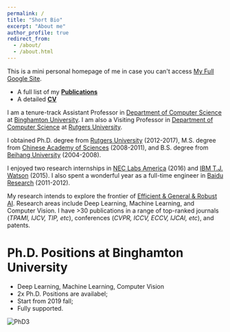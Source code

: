 ```yaml
---
permalink: /
title: "Short Bio"
excerpt: "About me"
author_profile: true
redirect_from: 
  - /about/
  - /about.html
---
```

This is a mini personal homepage of me in case you can't access [My Full Google Site](https://sites.google.com/site/xipengcshomepage/).
- A full list of my [**Publications**](https://xipeng13.github.io/homepage/files/PUBLICATION.pdf)
- A detailed [**CV**](https://xipeng13.github.io/homepage/files/CV.pdf)

I am a tenure-track Assistant Professor in [Department of Computer Science](https://www.binghamton.edu/computer-science/index.html) at [Binghamton University](https://www.binghamton.edu/). I am also a Visiting Professor in [Department of Computer Science](https://www.cs.rutgers.edu/) at [Rutgers University](https://www.rutgers.edu/).

I obtained Ph.D. degree from [Rutgers University](https://www.cs.rutgers.edu/) (2012-2017), M.S. degree from [Chinese Academy of Sciences](http://www.ia.cas.cn/) (2008-2011), and B.S. degree from [Beihang University](http://dept3.buaa.edu.cn/) (2004-2008).

I enjoyed two research internships in [NEC Labs America](http://www.nec-labs.com/) (2016) and [IBM T.J. Watson](https://www.ibm.com/watson/) (2015). I also spent a wonderful year as a full-time engineer in [Baidu Research](http://research.baidu.com/) (2011-2012).

My research intends to explore the frontier of [Efficient & General & Robust AI](https://xipeng13.github.io/homepage/). Research areas include Deep Learning, Machine Learning, and Computer Vision. I have >30 publications in a range of top-ranked journals (_TPAMI, IJCV, TIP, etc_), conferences (_CVPR, ICCV, ECCV, IJCAI, etc_), and patents. 


Ph.D. Positions at Binghamton University
======
- Deep Learning, Machine Learning, Computer Vision
- 2x Ph.D. Positions are availabel;
- Start from 2019 fall;
- Fully supported.

![PhD3](https://xipeng13.github.io/homepage/images/PhD3.jpg)



